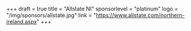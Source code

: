 +++
draft = true
title = "Allstate NI"
sponsorlevel = "platinum"
logo = "/img/sponsors/allstate.jpg"
link = "https://www.allstate.com/northern-ireland.aspx"
+++
